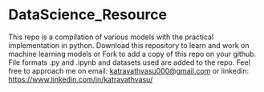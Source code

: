 # DataScience_Resource
This repo is a compilation of various models with the practical implementation in python.
Download this repository to learn and work on machine learning models or Fork to add a copy of this repo on your github.
File formats .py and .ipynb and datasets used are added to the repo.
Feel free to approach me on email: katravathvasu000@gmail.com or linkedin: https://www.linkedin.com/in/katravathvasu/
